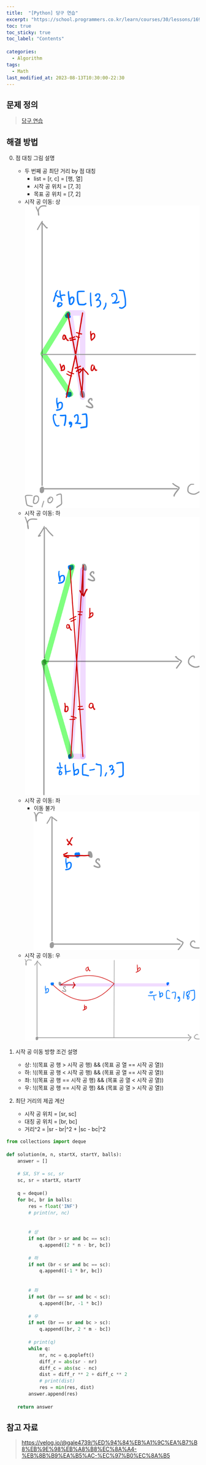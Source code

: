 ```yaml
---
title:  "[Python] 당구 연습"
excerpt: "https://school.programmers.co.kr/learn/courses/30/lessons/169198"
toc: true
toc_sticky: true
toc_label: "Contents"

categories:
  - Algorithm
tags:
  - Math
last_modified_at: 2023-08-13T10:30:00-22:30
---
```


## 문제 정의
> [당구 연습](https://school.programmers.co.kr/learn/courses/30/lessons/169198)  


## 해결 방법  
0. 점 대칭 그림 설명  
    - 두 번째 공 최단 거리 by 점 대칭  
        - list = [r, c] = [행, 열]  
        - 시작 공 위치 = [7, 3]  
        - 목표 공 위치 = [7, 2]  
    - 시작 공 이동: 상  
        ![image](https://github.com/zinee-u/post/blob/master/assets/images/prgrms_169198_tc2_up.png?raw=true)  
    - 시작 공 이동: 하  
        ![image](https://github.com/zinee-u/post/blob/master/assets/images/prgrms_169198_tc2_down.png?raw=true)  
    - 시작 공 이동: 좌
        - 이동 불가    
        ![image](https://github.com/zinee-u/post/blob/master/assets/images/prgrms_169198_tc2_left.png?raw=true)    
    - 시작 공 이동: 우  
        ![image](https://github.com/zinee-u/post/blob/master/assets/images/prgrms_169198_tc2_right.png?raw=true)    

1. 시작 공 이동 방향 조건 설명  
    - 상: !((목표 공 행 > 시작 공 행) && (목표 공 열 == 시작 공 열))  
    - 하: !((목표 공 행 < 시작 공 행) && (목표 공 열 == 시작 공 열))  
    - 좌: !((목표 공 행 == 시작 공 행) && (목표 공 열 < 시작 공 열))  
    - 우: !((목표 공 행 == 시작 공 행) && (목표 공 열 > 시작 공 열))  

2. 최단 거리의 제곱 계산  
    - 시작 공 위치 = [sr, sc]  
    - 대칭 공 위치 = [br, bc]  
    - 거리^2 = |sr - br|^2 + |sc - bc|^2  

```python
from collections import deque

def solution(m, n, startX, startY, balls):
    answer = []
    
    # SX, SY = sc, sr
    sc, sr = startX, startY
    
    q = deque()
    for bc, br in balls:
        res = float('INF')
        # print(nr, nc)
        
        
        # 상
        if not (br > sr and bc == sc):
            q.append([2 * n - br, bc])
        
        # 하
        if not (br < sr and bc == sc):
            q.append([-1 * br, bc])
        
        
        # 좌
        if not (br == sr and bc < sc):
            q.append([br, -1 * bc])
            
        # 우
        if not (br == sr and bc > sc):
            q.append([br, 2 * m - bc])
        
        # print(q)
        while q:
            nr, nc = q.popleft()
            diff_r = abs(sr - nr)
            diff_c = abs(sc - nc)
            dist = diff_r ** 2 + diff_c ** 2
            # print(dist)
            res = min(res, dist)
        answer.append(res)
    
    return answer
```

## 참고 자료
>  https://velog.io/@gale4739/%ED%94%84%EB%A1%9C%EA%B7%B8%EB%9E%98%EB%A8%B8%EC%8A%A4-%EB%8B%B9%EA%B5%AC-%EC%97%B0%EC%8A%B5